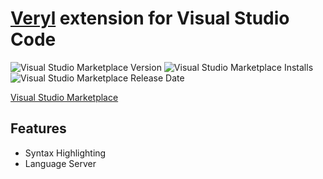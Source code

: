 # [Veryl](https://github.com/dalance/veryl) extension for Visual Studio Code

![Visual Studio Marketplace Version](https://img.shields.io/visual-studio-marketplace/v/dalance.vscode-veryl)
![Visual Studio Marketplace Installs](https://img.shields.io/visual-studio-marketplace/i/dalance.vscode-veryl)
![Visual Studio Marketplace Release Date](https://img.shields.io/visual-studio-marketplace/release-date/dalance.vscode-veryl)

[Visual Studio Marketplace](https://marketplace.visualstudio.com/items?itemName=dalance.vscode-veryl)

## Features

* Syntax Highlighting
* Language Server
